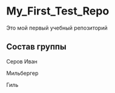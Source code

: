 # My_First_Test_Repo
Это мой первый учебный репозиторий

## Состав группы

Серов Иван

Мильбергер

Гиль
